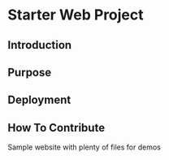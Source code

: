 # Starter Web Project

## Introduction

## Purpose

## Deployment

## How To Contribute

Sample website with plenty of files for demos
